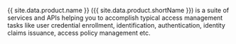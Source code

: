 {{ site.data.product.name }} ({{ site.data.product.shortName }}) 
is a suite of services and APIs helping you to accomplish typical
access management tasks like user credential enrollment, identification,
authentication, identity claims issuance, access policy management etc.
